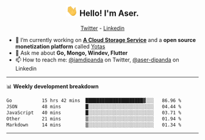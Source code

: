 <h2 align="center"> <img src="https://github.com/gabriel-TheCode/gabriel-TheCode/blob/master/gifs/Hi.gif" width="30px"> Hello! I'm Aser.</h2>
<p align="center">
  <a href="https://twitter.com/iamdipanda">Twitter</a> - 
  <a href="https://www.linkedin.com/in/aser-dipanda/">Linkedin</a>
</p>


- 🔭 I’m currently working on **[A Cloud Storage Service](https://gamesmania.io)** and a **open source monetization platform** called [Yotas](https://github.com/osscameroon/yotas)
- 💬 Ask me about **Go, Mongo, Windev, Flutter**
- 📫 How to reach me: [@iamdipanda](https://twitter.com/iamdipanda) on Twitter, [@aser-dipanda](https://www.linkedin.com/in/aser-dipanda/) on Linkedin

-------

📊 **Weekly development breakdown**

<!--START_SECTION:waka-->
```text
Go           15 hrs 42 mins  █████████████████████▓░░░   86.96 % 
JSON         48 mins         █░░░░░░░░░░░░░░░░░░░░░░░░   04.44 % 
JavaScript   40 mins         █░░░░░░░░░░░░░░░░░░░░░░░░   03.71 % 
Other        21 mins         ▒░░░░░░░░░░░░░░░░░░░░░░░░   01.94 % 
Markdown     14 mins         ▒░░░░░░░░░░░░░░░░░░░░░░░░   01.34 % 
```
<!--END_SECTION:waka-->

-------
